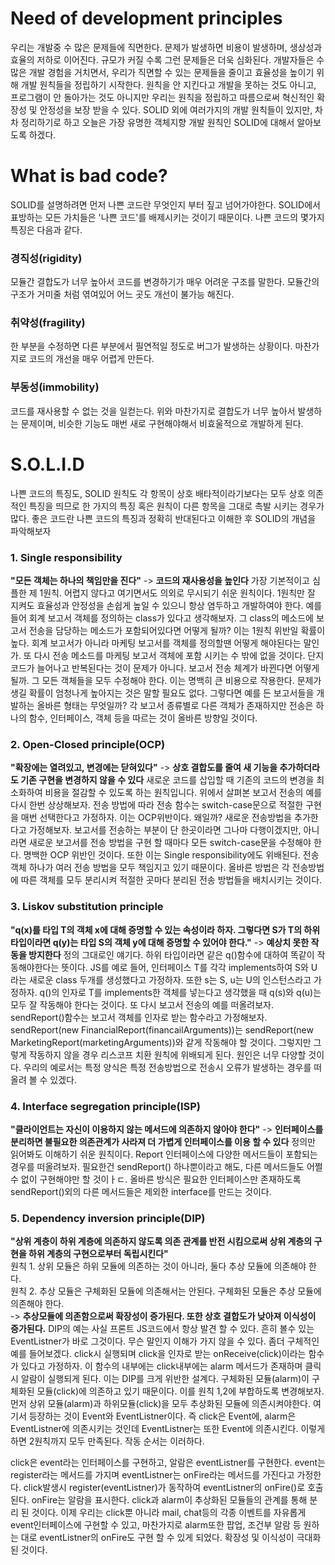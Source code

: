 # Need of development principles
  우리는 개발중 수 많은 문제들에 직면한다. 문제가 발생하면 비용이 발생하며, 생상성과 효율의 저하로 이어진다. 규모가 커질 수록 그런 문제들은 더욱 심화된다. 개발자들은 수 많은 개발 경험을
 거치면서, 우리가 직면할 수 있는 문제들을 줄이고 효율성을 높이기 위해 개발 원칙들을 정립하기 시작한다. 원칙을 안 지킨다고 개발을 못하는 것도 아니고, 프로그램이 안 돌아가는 것도 아니지만 
 우리는 원칙을 정립하고 따름으로써 혁신적인 확장성 및 안정성을 보장 받을 수 있다. SOLID 외에 여러가지의 개발 원칙들이 있지만, 차차 정리하기로 하고 오늘은 가장 유명한 객체지향 개발 원칙인 SOLID에 대해서 알아보도록 하겠다.
 
 # What is bad code?
  SOLID를 설명하려면 먼저 나쁜 코드란 무엇인지 부터 짚고 넘어가야한다. SOLID에서 표방하는 모든 가치들은 '나쁜 코드'를 배제시키는 것이기 때문이다. 나쁜 코드의 몇가지 특징은 다음과 같다.
  ### 경직성(rigidity)
  모듈간 결합도가 너무 높아서 코드를 변경하기가 매우 어려운 구조를 말한다. 모듈간의 구조가 거미줄 처럼 엮여있어 어느 곳도 개선이 불가능 해진다.
  ### 취약성(fragility)
  한 부분을 수정하면 다른 부분에서 필연적일 정도로 버그가 발생하는 상황이다. 마찬가지로 코드의 개선을 매우 어렵게 만든다.
  ### 부동성(immobility)
  코드를 재사용할 수 없는 것을 일컫는다. 위와 마찬가지로 결합도가 너무 높아서 발생하는 문제이며, 비슷한 기능도 매번 새로 구현해야해서 비효울적으로 개발하게 된다.
 
 # S.O.L.I.D
 나쁜 코드의 특징도, SOLID 원칙도 각 항목이 상호 배타적이라기보다는 모두 상호 의존적인 특징을 띄므로 한 가지의 특징 혹은 원칙이 다른 항목을 그대로 촉발 시키는 경우가 많다.
 좋은 코드란 나쁜 코드의 특징과 정확히 반대된다고 이해한 후 SOLID의 개념을 파악해보자
 ### 1. Single responsibility
  **"모든 객체는 하나의 책임만을 진다"** -> **코드의 재사용성을 높인다**
  가장 기본적이고 심플한 제 1원칙. 어렵지 않다고 여기면서도 의외로 무시되기 쉬운 원칙이다. 1원칙만 잘 지켜도 효율성과 안정성을 손쉽게 높일 수 있으니 항상 염두하고 개발하여야 한다.
  예를 들어 회계 보고서 객체를 정의하는 class가 있다고 생각해보자. 그 class의 메소드에 보고서 전송을 담당하는 메소드가 포함되어있다면 어떻게 될까? 이는 1원칙 위반일 확률이 높다.
  회계 보고서가 아니라 마케팅 보고서를 객체를 정의할땐 어떻게 해야된다는 말인가. 또 다시 전송 메소드를 마케팅 보고서 객체에 포함 시키는 수 밖에 없을 것이다. 단지 코드가 늘어나고 반복된다는 
  것이 문제가 아니다. 보고서 전송 체계가 바뀐다면 어떻게 될까. 그 모든 객체들을 모두 수정해야 한다. 이는 명백히 큰 비용으로 작용한다. 문제가 생길 확률이 엄청나게 높아지는 것은 말할 필요도 없다. 
  그렇다면 예를 든 보고서들을 개발하는 올바른 형태는 무엇일까? 각 보고서 종류별로 다른 객체가 존재하지만 전송은 하나의 함수, 인터페이스, 객체 등을 따르는 것이 올바른 방향일 것이다.
  
  ### 2. Open-Closed principle(OCP)
  **"확장에는 열려있고, 변경에는 닫혀있다"** -> **상호 결합도를 줄여 새 기능을 추가하더라도 기존 구현을 변경하지 않을 수 있다**
  새로운 코드를 삽입할 때 기존의 코드의 변경을 최소화하여 비용을 절감할 수 있도록 하는 원칙입니다. 위에서 살펴본 보고서 전송의 예를 다시 한번 상상해보자. 전송 방법에 따라 전송 함수는 switch-case문으로
  적절한 구현을 매번 선택한다고 가정하자. 이는 OCP위반이다. 왜일까? 새로운 전송방법을 추가한다고 가정해보자. 보고서를 전송하는 부분이 단 한곳이라면 그나마 다행이겠지만, 아니라면 새로운
  보고서를 전송 방법을 구현 할 때마다 모든 switch-case문을 수정해야 한다. 명백한 OCP 위반인 것이다. 또한 이는 Single responsibility에도 위배된다. 전송 객체 하나가 여러 전송 방법을 모두 책임지고 있기 때문이다.
  올바른 방법은 각 전송방법에 따른 객체를 모두 분리시켜 적절한 곳마다 분리된 전송 방법들을 배치시키는 것이다.
  
  ### 3. Liskov substitution principle
  **"q(x)를 타입 T의 객체 x에 대해 증명할 수 있는 속성이라 하자. 그렇다면 S가 T의 하위 타입이라면 q(y)는 타입 S의 객체 y에 대해 증명할 수 있어야 한다."** -> **예상치 못한 작동을 방지한다**
  정의 그대로인 얘기다. 하위 타입이라면 같은 q()함수에 대하여 똑같이 작동해야한다는 뜻이다. JS를 예로 들어, 인터페이스 T를 각각 implements하여 S와 U라는 새로운 class 두개를 생성했다고 가정하자.
  또한 s는 S, u는 U의 인스턴스라고 가정하자. q()의 인자로 T를 implements한 객체를 넣는다고 생각했을 때 q(s)와 q(u)는 모두 잘 작동해야 한다는 것이다. 또 다시 보고서 전송의 예를 떠올려보자.
  sendReport()함수는 보고서 객체를 인자로 받는 함수라고 가정해보자. sendReport(new FinancialReport(financailArguments))는 sendReport(new MarketingReport(marketingArguments))와 같게 작동해야 할 것이다.
  그렇지만 그렇게 작동하지 않을 경우 리스코프 치환 원칙에 위배되게 된다. 원인은 너무 다양할 것이다. 우리의 예로서는 특정 양식은 특정 전송방법으로 전송시 오류가 발생하는 경우를 떠올려 볼 수 있겠다.
  
  ### 4. Interface segregation principle(ISP)
  **"클라이언트는 자신이 이용하지 않는 메서드에 의존하지 않아야 한다"** -> **인터페이스를 분리하면 불필요한 의존관계가 사라져 더 가볍게 인터페이스를 이용 할 수 있다**
  정의만 읽어봐도 이해하기 쉬운 원칙이다. Report 인터페이스에 다양한 메서드들이 포함되는 경우를 떠올려보자. 필요한건 sendReport() 하나뿐이라고 해도, 다른 메서드들도 어쩔 수 없이 구현해야만 할 것이ㅏㄷ.
  올바른 방식은 필요한 인터페이스만 존재하도록 sendReport()외의 다른 메서드들은 제외한 interface를 만드는 것이다.
  
  ### 5. Dependency inversion principle(DIP)
  **"상위 계층이 하위 계층에 의존하지 않도록 의존 관계를 반전 시킴으로써 상위 계층의 구현을 하위 계층의 구현으로부터 독립시킨다"**  
  원칙 1. 상위 모듈은 하위 모듈에 의존하는 것이 아니라, 둘다 추상 모듈에 의존해야 한다.  
  원칙 2. 추상 모듈은 구체화된 모듈에 의존해서는 안된다. 구체화된 모듈은 추상 모듈에 의존해야 한다.  
  -> **추상모듈에 의존함으로써 확장성이 증가된다. 또한 상호 결합도가 낮아져 이식성이 증가된다.**
  DIP의 예는 사실 프론트 JS코드에서 항상 발견 할 수 있다. 흔히 볼수 있는 EventListner가 바로 그것이다. 무슨 말인지 이해가 가지 않을 수 있다. 좀더 구체적인 예를 들어보겠다.
  click시 실행되며 click을 인자로 받는 onReceive(click)이라는 함수가 있다고 가정하자. 이 함수의 내부에는 click내부에는 alarm 메서드가 존재하며 클릭시 알람이 실행되게 된다.
  이는 DIP를 크게 위반한 설계다. 구체화된 모듈(alarm)이 구체화된 모듈(click)에 의존하고 있기 때문이다. 이를 원칙 1,2에 부합하도록 변경해보자. 먼저 상위 모듈(alarm)과 하위모듈(click)을 모두
  추상화된 모듈에 의존시켜야한다. 여기서 등장하는 것이 Event와 EventListner이다. 즉 click은 Event에, alarm은 EventListner에 의존시키는 것인데 EventListner는 또한 Event에 의존시킨다.
  이렇게 하면 2원칙까지 모두 만족된다. 작동 순서는 이러하다.  
  
  
  click은 event라는 인터페이스를 구현하고, 알람은 eventListner를 구현한다. event는 register라는 메서드를 가지며 eventListner는 onFire라는 메서드를 가진다고 가정한다. 
  click발생시 register(eventListner)가 동작하여 eventListner의 onFire()로 호출 된다. onFire는 알람을 표시한다. click과 alarm이 추상화된 모듈들의 관계를 통해 분리 된 것이다.
  이제 우리는 click뿐 아니라 mail, chat등의 각종 이벤트를 자유롭게 event인터페이스에 구현할 수 있고, 마찬가지로 alarm또한 팝업, 조건부 알람 등 원하는 대로 eventListner의 onFire도 구현 할 수 있게 되었다.
  확장성 및 이식성이 극대화 된 것이다.
  
  
  
  
  
  
